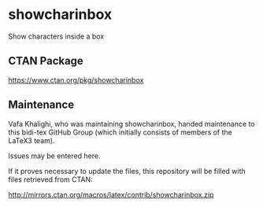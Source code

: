 # showcharinbox
Show characters inside a box

## CTAN Package
 https://www.ctan.org/pkg/showcharinbox



## Maintenance
Vafa Khalighi, who was maintaining showcharinbox, handed maintenance to this bidi-tex
GitHub Group (which initially consists of members of the LaTeX3 team).

Issues may be entered here.

If it proves necessary to update the files, this repository will
be filled with files retrieved from CTAN:

http://mirrors.ctan.org/macros/latex/contrib/showcharinbox.zip



